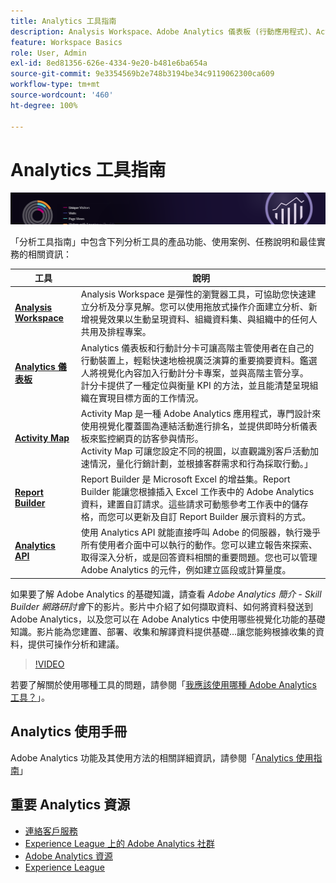 ```yaml
---
title: Analytics 工具指南
description: Analysis Workspace、Adobe Analytics 儀表板 (行動應用程式)、Activity Map、Report Builder、Reporting API 以及 Reports & Analytics 的產品文件和自助服務。
feature: Workspace Basics
role: User, Admin
exl-id: 8ed81356-626e-4334-9e20-b481e6ba654a
source-git-commit: 9e3354569b2e748b3194be34c9119062300ca609
workflow-type: tm+mt
source-wordcount: '460'
ht-degree: 100%

---
```


# Analytics 工具指南

![橫幅](../../assets/doc_banner_analyze.png)

「分析工具指南」中包含下列分析工具的產品功能、使用案例、任務說明和最佳實務的相關資訊：

| 工具 | 說明 |
|-----------|----------------|
| **[Analysis Workspace](https://experienceleague.adobe.com/docs/analytics/analyze/analysis-workspace/home.html)** | Analysis Workspace 是彈性的瀏覽器工具，可協助您快速建立分析及分享見解。您可以使用拖放式操作介面建立分析、新增視覺效果以生動呈現資料、組織資料集、與組織中的任何人共用及排程專案。 |
| **[Analytics 儀表板](https://experienceleague.adobe.com/docs/analytics/analyze/mobapp/home.html)** | Analytics 儀表板和行動計分卡可讓高階主管使用者在自己的行動裝置上，輕鬆快速地檢視廣泛演算的重要摘要資料。鑑選人將視覺化內容加入行動計分卡專案，並與高階主管分享。<br>計分卡提供了一種定位與衡量 KPI 的方法，並且能清楚呈現組織在實現目標方面的工作情況。 |
| **[Activity Map](https://experienceleague.adobe.com/docs/analytics/analyze/activity-map/activity-map.html)** | Activity Map 是一種 Adobe Analytics 應用程式，專門設計來使用視覺化覆蓋圖為連結活動進行排名，並提供即時分析儀表板來監控網頁的訪客參與情形。<br> Activity Map 可讓您設定不同的視圖，以直觀識別客戶活動加速情況，量化行銷計劃，並根據客群需求和行為採取行動。」 |
| **[Report Builder](https://experienceleague.adobe.com/docs/analytics/analyze/report-builder/home.html)** |  Report Builder 是 Microsoft Excel 的增益集。Report Builder 能讓您根據插入 Excel 工作表中的 Adobe Analytics 資料，建置自訂請求。這些請求可動態參考工作表中的儲存格，而您可以更新及自訂 Report Builder 展示資料的方式。 |
| **[Analytics API](https://developer.adobe.com/analytics-apis/docs/2.0/)** | 使用 Analytics API 就能直接呼叫 Adobe 的伺服器，執行幾乎所有使用者介面中可以執行的動作。您可以建立報告來探索、取得深入分析，或是回答資料相關的重要問題。您也可以管理 Adobe Analytics 的元件，例如建立區段或計算量度。 |

如果要了解 Adobe Analytics 的基礎知識，請查看 *Adobe Analytics 簡介 - Skill Builder 網路研討會*&#x200B;下的影片。影片中介紹了如何擷取資料、如何將資料發送到 Adobe Analytics，以及您可以在 Adobe Analytics 中使用哪些視覺化功能的基礎知識。影片能為您建置、部署、收集和解譯資料提供基礎…讓您能夠根據收集的資料，提供可操作分析和建議。

>[!VIDEO](https://video.tv.adobe.com/v/27429/?quality=12)

若要了解關於使用哪種工具的問題，請參閱「[我應該使用哪種 Adobe Analytics 工具？](https://experienceleague.adobe.com/docs/analytics/analyze/admin-overview/which-analytics-tool.html)」。

## Analytics 使用手冊

Adobe Analytics 功能及其使用方法的相關詳細資訊，請參閱「[Analytics 使用指南](https://experienceleague.adobe.com/docs/analytics.html?lang=zh-Hant)」

## 重要 Analytics 資源

* [連絡客戶服務](https://experienceleague.adobe.com/?support-solution=Analytics#support)
* [Experience League 上的 Adobe Analytics 社群](https://experienceleaguecommunities.adobe.com/t5/adobe-analytics/ct-p/adobe-analytics-community)
* [Adobe Analytics 資源](https://experienceleaguecommunities.adobe.com/t5/adobe-analytics-discussions/adobe-analytics-resources/m-p/276666)
* [Experience League](https://landing.adobe.com/experience-league/)

